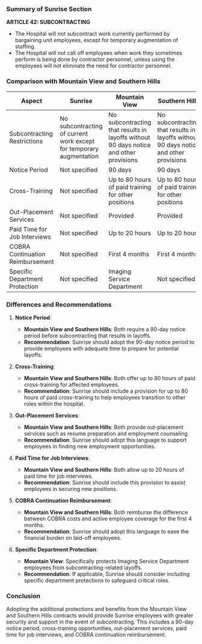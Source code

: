 ### Summary of Sunrise Section

**ARTICLE 42: SUBCONTRACTING**

- The Hospital will not subcontract work currently performed by bargaining unit employees, except for temporary augmentation of staffing.
- The Hospital will not call off employees when work they sometimes perform is being done by contractor personnel, unless using the employees will not eliminate the need for contractor personnel.

### Comparison with Mountain View and Southern Hills

| Aspect | Sunrise | Mountain View | Southern Hills |
|--------|---------|---------------|----------------|
| Subcontracting Restrictions | No subcontracting of current work except for temporary augmentation | No subcontracting that results in layoffs without 90 days notice and other provisions | No subcontracting that results in layoffs without 90 days notice and other provisions |
| Notice Period | Not specified | 90 days | 90 days |
| Cross-Training | Not specified | Up to 80 hours of paid training for other positions | Up to 80 hours of paid training for other positions |
| Out-Placement Services | Not specified | Provided | Provided |
| Paid Time for Job Interviews | Not specified | Up to 20 hours | Up to 20 hours |
| COBRA Continuation Reimbursement | Not specified | First 4 months | First 4 months |
| Specific Department Protection | Not specified | Imaging Service Department | Not specified |

### Differences and Recommendations

1. **Notice Period**:
   - **Mountain View and Southern Hills**: Both require a 90-day notice period before subcontracting that results in layoffs.
   - **Recommendation**: Sunrise should adopt the 90-day notice period to provide employees with adequate time to prepare for potential layoffs.

2. **Cross-Training**:
   - **Mountain View and Southern Hills**: Both offer up to 80 hours of paid cross-training for affected employees.
   - **Recommendation**: Sunrise should include a provision for up to 80 hours of paid cross-training to help employees transition to other roles within the hospital.

3. **Out-Placement Services**:
   - **Mountain View and Southern Hills**: Both provide out-placement services such as resume preparation and employment counseling.
   - **Recommendation**: Sunrise should adopt this language to support employees in finding new employment opportunities.

4. **Paid Time for Job Interviews**:
   - **Mountain View and Southern Hills**: Both allow up to 20 hours of paid time for job interviews.
   - **Recommendation**: Sunrise should include this provision to assist employees in securing new positions.

5. **COBRA Continuation Reimbursement**:
   - **Mountain View and Southern Hills**: Both reimburse the difference between COBRA costs and active employee coverage for the first 4 months.
   - **Recommendation**: Sunrise should adopt this language to ease the financial burden on laid-off employees.

6. **Specific Department Protection**:
   - **Mountain View**: Specifically protects Imaging Service Department employees from subcontracting-related layoffs.
   - **Recommendation**: If applicable, Sunrise should consider including specific department protections to safeguard critical roles.

### Conclusion

Adopting the additional protections and benefits from the Mountain View and Southern Hills contracts would provide Sunrise employees with greater security and support in the event of subcontracting. This includes a 90-day notice period, cross-training opportunities, out-placement services, paid time for job interviews, and COBRA continuation reimbursement.